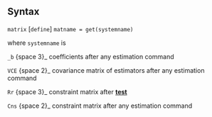 ## Syntax

`matrix` \[`define`\] `matname = get(systemname)`

where `systemname` is

`_b` <span options="3">{space 3}_ coefficients after any
estimation command

`VCE` <span options="2">{space 2}_ covariance matrix of estimators
after any estimation command

`Rr` <span options="3">{space 3}_ constraint matrix after
[<strong>test</strong>](http://www.stata.com/help.cgi?test)

`Cns` <span options="2">{space 2}_ constraint matrix after any
estimation command
